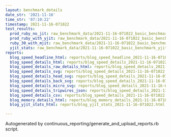 ```yaml
---
layout: benchmark_details
date_str: '2021-11-16'
time_str: '07:10:22'
timestamp: 2021-11-16-071022
test_results:
  prod_ruby_no_jit: raw_benchmark_data/2021-11-16-071022_basic_benchmark_prod_ruby_no_jit.json
  prod_ruby_with_yjit: raw_benchmark_data/2021-11-16-071022_basic_benchmark_prod_ruby_with_yjit.json
  ruby_30_with_mjit: raw_benchmark_data/2021-11-16-071022_basic_benchmark_ruby_30_with_mjit.json
  yjit_stats: raw_benchmark_data/2021-11-16-071022_basic_benchmark_yjit_stats.json
reports:
  blog_speed_headline_html: reports/blog_speed_headline_2021-11-16-071022.html
  blog_speed_details_html: reports/blog_speed_details_2021-11-16-071022.html
  blog_speed_details_raw_details_html: reports/blog_speed_details_2021-11-16-071022.raw_details.html
  blog_speed_details_svg: reports/blog_speed_details_2021-11-16-071022.svg
  blog_speed_details_head_svg: reports/blog_speed_details_2021-11-16-071022.head.svg
  blog_speed_details_back_svg: reports/blog_speed_details_2021-11-16-071022.back.svg
  blog_speed_details_micro_svg: reports/blog_speed_details_2021-11-16-071022.micro.svg
  blog_speed_details_tripwires_json: reports/blog_speed_details_2021-11-16-071022.tripwires.json
  blog_speed_details_csv: reports/blog_speed_details_2021-11-16-071022.csv
  blog_memory_details_html: reports/blog_memory_details_2021-11-16-071022.html
  blog_yjit_stats_html: reports/blog_yjit_stats_2021-11-16-071022.html

---
```

Autogenerated by continuous_reporting/generate_and_upload_reports.rb script.
